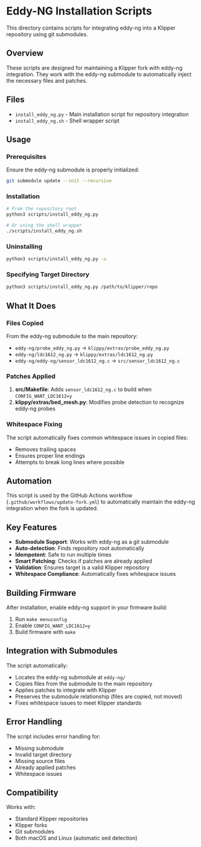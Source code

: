 # Eddy-NG Installation Scripts

This directory contains scripts for integrating eddy-ng into a Klipper repository using git submodules.

## Overview

These scripts are designed for maintaining a Klipper fork with eddy-ng integration. They work with the eddy-ng submodule to automatically inject the necessary files and patches.

## Files

- `install_eddy_ng.py` - Main installation script for repository integration
- `install_eddy_ng.sh` - Shell wrapper script

## Usage

### Prerequisites

Ensure the eddy-ng submodule is properly initialized:

```bash
git submodule update --init --recursive
```

### Installation

```bash
# From the repository root
python3 scripts/install_eddy_ng.py

# Or using the shell wrapper
./scripts/install_eddy_ng.sh
```

### Uninstalling

```bash
python3 scripts/install_eddy_ng.py -u
```

### Specifying Target Directory

```bash
python3 scripts/install_eddy_ng.py /path/to/klipper/repo
```

## What It Does

### Files Copied

From the eddy-ng submodule to the main repository:

- `eddy-ng/probe_eddy_ng.py` → `klippy/extras/probe_eddy_ng.py`
- `eddy-ng/ldc1612_ng.py` → `klippy/extras/ldc1612_ng.py`
- `eddy-ng/eddy-ng/sensor_ldc1612_ng.c` → `src/sensor_ldc1612_ng.c`

### Patches Applied

1. **src/Makefile**: Adds `sensor_ldc1612_ng.c` to build when `CONFIG_WANT_LDC1612=y`
2. **klippy/extras/bed_mesh.py**: Modifies probe detection to recognize eddy-ng probes

### Whitespace Fixing

The script automatically fixes common whitespace issues in copied files:
- Removes trailing spaces
- Ensures proper line endings
- Attempts to break long lines where possible

## Automation

This script is used by the GitHub Actions workflow (`.github/workflows/update-fork.yml`) to automatically maintain the eddy-ng integration when the fork is updated.

## Key Features

- **Submodule Support**: Works with eddy-ng as a git submodule
- **Auto-detection**: Finds repository root automatically
- **Idempotent**: Safe to run multiple times
- **Smart Patching**: Checks if patches are already applied
- **Validation**: Ensures target is a valid Klipper repository
- **Whitespace Compliance**: Automatically fixes whitespace issues

## Building Firmware

After installation, enable eddy-ng support in your firmware build:

1. Run `make menuconfig`
2. Enable `CONFIG_WANT_LDC1612=y`
3. Build firmware with `make`

## Integration with Submodules

The script automatically:
- Locates the eddy-ng submodule at `eddy-ng/`
- Copies files from the submodule to the main repository
- Applies patches to integrate with Klipper
- Preserves the submodule relationship (files are copied, not moved)
- Fixes whitespace issues to meet Klipper standards

## Error Handling

The script includes error handling for:
- Missing submodule
- Invalid target directory
- Missing source files
- Already applied patches
- Whitespace issues

## Compatibility

Works with:
- Standard Klipper repositories
- Klipper forks
- Git submodules
- Both macOS and Linux (automatic sed detection) 